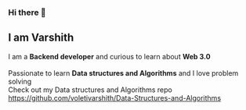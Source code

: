 ### Hi there 👋
## I am Varshith 
I am a **Backend developer** and curious to learn about **Web 3.0**<br/><br>
Passionate to learn **Data structures and Algorithms** and I love problem solving<br/>
Check out my Data structures and Algorithms repo<br> https://github.com/voletivarshith/Data-Structures-and-Algorithms
<!--
**voletivarshith/voletivarshith** is a ✨ _special_ ✨ repository because its `README.md` (this file) appears on your GitHub profile.

Here are some ideas to get you started:
🔭 I’m currently working on Django project
- 🌱 I’m currently learning ...
- 👯 I’m looking to collaborate on ...
- 🤔 I’m looking for help with ...
- 💬 Ask me about ...
- 📫 How to reach me: ...
- 😄 Pronouns: ...
- ⚡ Fun fact: ...
-->
